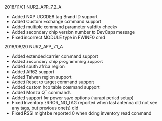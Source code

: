 2018/11/01      NUR2_APP_7.2_A
- Added NXP UCODE8 tag Brand ID support
- Added Custom Exchange command support
- Added multiple command parameter validity checks
- Added secondary chip version number to DevCaps message
- Fixed incorrect MODULE type in FWINFO cmd

2018/08/20		NUR2_APP_7.1_A
- Added extended carrier command support
- Added secondary chip programming support
- Added south africa region
- Added AR62 support
- Added Taiwan region support
- Added Reset to target command support
- Added custom hop table command support
- Added Monza QT commands
- Added support for power save options (nurapi period setup)
- Fixed Inventory ERROR_NO_TAG reported when last antenna did not see any tags, but previous one(s) did
- Fixed RSSI might be reported 0 when doing inventory read command

